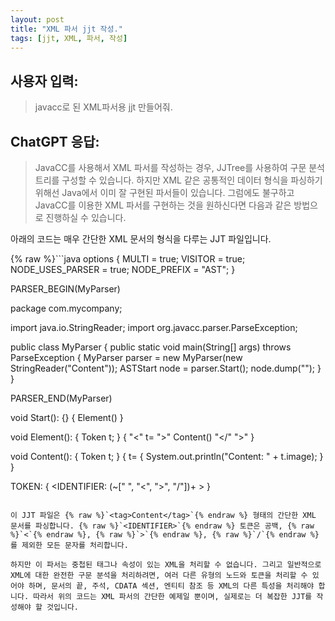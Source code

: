 ```yaml
---
layout: post
title: "XML 파서 jjt 작성."
tags: [jjt, XML, 파서, 작성]
---
```


## 사용자 입력:
> javacc로 된  XML파서용 jjt 만들어줘.

## ChatGPT 응답:
> JavaCC를 사용해서 XML 파서를 작성하는 경우, JJTree를 사용하여 구문 분석 트리를 구성할 수 있습니다. 하지만 XML 같은 공통적인 데이터 형식을 파싱하기 위해선 Java에서 이미 잘 구현된 파서들이 있습니다. 그럼에도 불구하고 JavaCC를 이용한 XML 파서를 구현하는 것을 원하신다면 다음과 같은 방법으로 진행하실 수 있습니다. 

아래의 코드는 매우 간단한 XML 문서의 형식을 다루는 JJT 파일입니다. 

{% raw %}```java
options {
  MULTI = true;
  VISITOR = true;
  NODE_USES_PARSER = true;
  NODE_PREFIX = "AST";
}

PARSER_BEGIN(MyParser)

package com.mycompany;

import java.io.StringReader;
import org.javacc.parser.ParseException;

public class MyParser {
  public static void main(String[] args) throws ParseException {
    MyParser parser = new MyParser(new StringReader("<tag>Content</tag>"));
    ASTStart node = parser.Start();
    node.dump("");
  }
}

PARSER_END(MyParser)

void Start(): {}
{
  Element()
  <EOF>
}

void Element():
{
  Token t;
}
{
  "<" t=<IDENTIFIER> ">" Content() "</" <IDENTIFIER> ">"
}

void Content():
{
  Token t;
}
{
  t=<IDENTIFIER>
  {
    System.out.println("Content: " + t.image);
  }
}

TOKEN: {
  <IDENTIFIER: (~[" ", "<", ">", "/"])+ >
}
```{% endraw %}

이 JJT 파일은 {% raw %}`<tag>Content</tag>`{% endraw %} 형태의 간단한 XML 문서를 파싱합니다. {% raw %}`<IDENTIFIER>`{% endraw %} 토큰은 공백, {% raw %}`<`{% endraw %}, {% raw %}`>`{% endraw %}, {% raw %}`/`{% endraw %}를 제외한 모든 문자를 처리합니다.

하지만 이 파서는 중첩된 태그나 속성이 있는 XML을 처리할 수 없습니다. 그리고 일반적으로 XML에 대한 완전한 구문 분석을 처리하려면, 여러 다른 유형의 노드와 토큰을 처리할 수 있어야 하며, 문서의 끝, 주석, CDATA 섹션, 엔티티 참조 등 XML의 다른 특성을 처리해야 합니다. 따라서 위의 코드는 XML 파서의 간단한 예제일 뿐이며, 실제로는 더 복잡한 JJT를 작성해야 할 것입니다.

